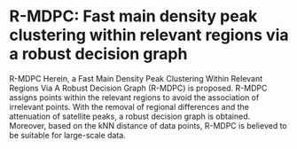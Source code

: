 # R-MDPC: Fast main density peak clustering within relevant regions via a robust decision graph
R-MDPC
Herein, a Fast Main Density Peak Clustering Within Relevant Regions Via A Robust Decision Graph (R-MDPC) is proposed. R-MDPC assigns points within the relevant regions to avoid the association of irrelevant points. With the removal of regional differences and the attenuation of satellite peaks, a robust decision graph is obtained. Moreover, based on the kNN distance of data points, R-MDPC is believed to be suitable for large-scale data.
